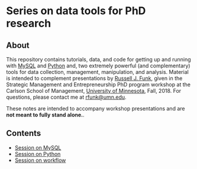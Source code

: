 # Series on data tools for PhD research

## About
This repository contains tutorials, data, and code for getting up and running with [MySQL](http://www.mysql.com) and [Python](http://www.python.org) and, two extremely powerful (and complementary) tools for data collection, management, manipulation, and analysis. Material is intended to complement presentations by [Russell J. Funk](http://www.russellfunk.org), given in the Strategic Management and Entrepreneurship PhD program workshop at the Carlson School of Management, [University of Minnesota](http://www.umn.edu), Fall, 2018. For questions, please contact me at [rfunk@umn.edu](mailto:rfunk@umn.edu).

These notes are intended to accompany workshop presentations and are __not meant to fully stand alone.__.

## Contents
* [Session on MySQL](https://github.com/russellfunk/phd_toolbox/tree/master/mysql) 
* [Session on Python](https://github.com/russellfunk/phd_toolbox/tree/master/python) 
* [Session on workflow](https://github.com/russellfunk/phd_toolbox/tree/master/workflow) 